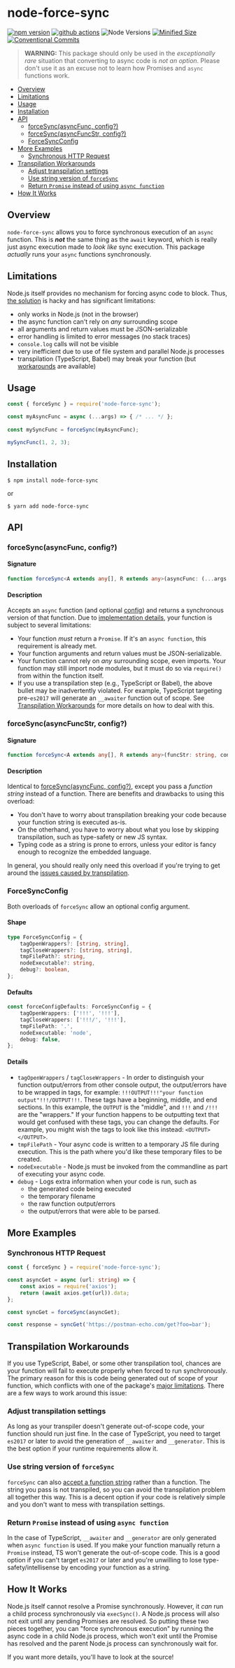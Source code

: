 # node-force-sync
[version-badge]: https://badgen.net/npm/v/node-force-sync
[version-link]: https://npmjs.com/package/node-force-sync
[build-badge]: https://img.shields.io/github/workflow/status/tannerntannern/node-force-sync/node-force-sync%20CI
[build-link]: https://github.com/tannerntannern/node-force-sync/actions
[![npm version][version-badge]][version-link]
[![github actions][build-badge]][build-link]
![Node Versions](https://badgen.net/npm/node/node-force-sync)
[![Minified Size](https://badgen.net/bundlephobia/min/node-force-sync)](https://bundlephobia.com/result?p=node-force-sync)
[![Conventional Commits](https://badgen.net/badge/conventional%20commits/1.0.0/yellow)](https://conventionalcommits.org)

> **WARNING:** This package should only be used in the _exceptionally rare_ situation that converting to async code is _not an option_.  Please don't use it as an excuse not to learn how Promises and `async` functions work.

<!-- codegen:start {preset: markdownTOC, minDepth: 2, maxDepth: 4} -->
- [Overview](#overview)
- [Limitations](#limitations)
- [Usage](#usage)
- [Installation](#installation)
- [API](#api)
   - [forceSync(asyncFunc, config?)](#forcesyncasyncfunc-config)
   - [forceSync(asyncFuncStr, config?)](#forcesyncasyncfuncstr-config)
   - [ForceSyncConfig](#forcesyncconfig)
- [More Examples](#more-examples)
   - [Synchronous HTTP Request](#synchronous-http-request)
- [Transpilation Workarounds](#transpilation-workarounds)
   - [Adjust transpilation settings](#adjust-transpilation-settings)
   - [Use string version of `forceSync`](#use-string-version-of-forcesync)
   - [Return `Promise` instead of using `async function`](#return-promise-instead-of-using-async-function)
- [How It Works](#how-it-works)
<!-- codegen:end -->

## Overview
`node-force-sync` allows you to force synchronous execution of an `async` function.  This is **_not_** the same thing as the `await` keyword, which is really just async execution made to _look like_ sync execution.  This package _actually_ runs your `async` functions synchronously.

## Limitations
Node.js itself provides no mechanism for forcing async code to block.  Thus, [the solution](#how-it-works) is hacky and has significant limitations:
* only works in Node.js (not in the browser)
* the async function can't rely on _any_ surrounding scope
* all arguments and return values must be JSON-serializable
* error handling is limited to error messages (no stack traces)
* `console.log` calls will not be visible
* very inefficient due to use of file system and parallel Node.js processes
* transpilation (TypeScript, Babel) may break your function (but [workarounds](#transpilation-workarounds) are available)

## Usage
<!-- codegen:start {preset: custom, source: ./codegen/copy.js, srcFile: test/readme.test.ts, srcBlock: usage, destPrefix: '```typescript\n', replace: {'__forceSync': "require('node-force-sync')"}} -->
```typescript
const { forceSync } = require('node-force-sync');

const myAsyncFunc = async (...args) => { /* ... */ };
		
const mySyncFunc = forceSync(myAsyncFunc);

mySyncFunc(1, 2, 3);
```
<!-- codegen:end -->

## Installation
```
$ npm install node-force-sync
```
or
```
$ yarn add node-force-sync
```

## API
### forceSync(asyncFunc, config?)
#### Signature
<!-- codegen:start {preset: custom, source: ./codegen/copy.js, srcFile: src/index.ts, srcBlock: asyncFunc, destPrefix: '```typescript\n', replace: {'export': ''}, lint: false} -->
```typescript
function forceSync<A extends any[], R extends any>(asyncFunc: (...args: A) => Promise<R>, config?: Partial<ForceSyncConfig>): (...args: A) => R;
```
<!-- codegen:end -->
#### Description
Accepts an `async` function (and optional [config](#forcesyncconfig)) and returns a synchronous version of that function.  Due to [implementation details](#how-it-works), your function is subject to several limitations:
* Your function _must_ return a `Promise`.  If it's an `async function`, this requirement is already met.
* Your function arguments and return values must be JSON-serializable.
* Your function cannot rely on _any_ surrounding scope, even imports.  Your function may still import node modules, but it must do so via `require()` from within the function itself.
* If you use a transpilation step (e.g., TypeScript or Babel), the above bullet may be inadvertently violated.  For example, TypeScript targeting pre-`es2017` will generate an `__awaiter` function out of scope.  See [Transpilation Workarounds](#transpilation-workarounds) for more details on how to deal with this.

### forceSync(asyncFuncStr, config?)
#### Signature
<!-- codegen:start {preset: custom, source: ./codegen/copy.js, srcFile: src/index.ts, srcBlock: funcStr, destPrefix: '```typescript\n', replace: {'export': ''}, lint: false} -->
```typescript
function forceSync<A extends any[], R extends any>(funcStr: string, config?: Partial<ForceSyncConfig>): (...args: A) => R;
```
<!-- codegen:end -->
#### Description
Identical to [forceSync(asyncFunc, config?)](#forcesyncasyncfunc-config), except you pass a _function string_ instead of a function.  There are benefits and drawbacks to using this overload:
* You don't have to worry about transpilation breaking your code because your function string is executed as-is.
* On the otherhand, you have to worry about what you lose by skipping transpilation, such as type-safety or new JS syntax.
* Typing code as a string is prone to errors, unless your editor is fancy enough to recognize the embedded language.

In general, you should really only need this overload if you're trying to get around the [issues caused by transpilation](#transpilation-workarounds).

### ForceSyncConfig
Both overloads of `forceSync` allow an optional config argument.

#### Shape
<!-- codegen:start {preset: custom, source: ./codegen/copy.js, srcFile: src/index.ts, srcBlock: config, destPrefix: '```typescript\n', replace: {'export': '', ': ': '?: '}, lint: false} -->
```typescript
type ForceSyncConfig = {
	tagOpenWrappers?: [string, string],
	tagCloseWrappers?: [string, string],
	tmpFilePath?: string,
	nodeExecutable?: string,
	debug?: boolean,
};
```
<!-- codegen:end -->

#### Defaults
<!-- codegen:start {preset: custom, source: ./codegen/copy.js, srcFile: src/index.ts, srcBlock: defaultConfig, destPrefix: '```typescript\n', lint: false} -->
```typescript
const forceConfigDefaults: ForceSyncConfig = {
	tagOpenWrappers: ['!!!', '!!!'],
	tagCloseWrappers: ['!!!/', '!!!'],
	tmpFilePath: '.',
	nodeExecutable: 'node',
	debug: false,
};
```
<!-- codegen:end -->

#### Details
* `tagOpenWrappers` / `tagCloseWrappers` - In order to distinguish your function output/errors from other console output, the output/errors have to be wrapped in tags, for example: `!!!OUTPUT!!!"your function output"!!!/OUTPUT!!!`.  These tags have a beginning, middle, and end sections.  In this example, the `OUTPUT` is the "middle", and `!!!` and `/!!!` are the "wrappers."  If your function happens to be outputting text that would get confused with these tags, you can change the defaults.  For example, you might wish the tags to look like this instead: `<OUTPUT></OUTPUT>`.
* `tmpFilePath` - Your async code is written to a temporary JS file during execution.  This is the path where you'd like these temporary files to be created.
* `nodeExecutable` - Node.js must be invoked from the commandline as part of executing your async code.
* `debug` - Logs extra information when your code is run, such as
    - the generated code being executed
    - the temporary filename
    - the raw function output/errors
    - the output/errors that were able to be parsed.

## More Examples
### Synchronous HTTP Request
<!-- codegen:start {preset: custom, source: codegen/copy.js, srcFile: test/readme.test.ts, srcBlock: syncHttp, destPrefix: '```typescript\n', replace: {__forceSync: "require('node-force-sync')"}} -->
```typescript
const { forceSync } = require('node-force-sync');

const asyncGet = async (url: string) => {
	const axios = require('axios');
	return (await axios.get(url)).data;
};

const syncGet = forceSync(asyncGet);

const response = syncGet('https://postman-echo.com/get?foo=bar');
```
<!-- codegen:end -->

## Transpilation Workarounds
If you use TypeScript, Babel, or some other transpilation tool, chances are your function will fail to execute properly when forced to run synchronously.  The primary reason for this is code being generated out of scope of your function, which conflicts with one of the package's [major limitations](#limitations).  There are a few ways to work around this issue:

### Adjust transpilation settings
As long as your transpiler doesn't generate out-of-scope code, your function should run just fine.  In the case of TypeScript, you need to target `es2017` or later to avoid the generation of `__awaiter` and `__generator`.  This is the best option if your runtime requirements allow it.

### Use string version of `forceSync`
`forceSync` can also [accept a function string](#forcesyncasyncfuncstr-config) rather than a function.  The string you pass is not transpiled, so you can avoid the transpilation problem all together this way.  This is a decent option if your code is relatively simple and you don't want to mess with transpilation settings.

### Return `Promise` instead of using `async function`
In the case of TypeScript, `__awaiter` and `__generator` are only generated when `async function` is used.  If you make your function manually return a `Promise` instead, TS won't generate the out-of-scope code.  This is a good option if you can't target `es2017` or later and you're unwilling to lose type-safety/intellisense by encoding your function as a string.

## How It Works
Node.js itself cannot resolve a Promise synchronously.  However, it _can_ run a child process synchronously via `execSync()`.  A Node.js process will also not exit until any pending Promises are resolved.  So putting these two pieces together, you can "force synchronous execution" by running the async code in a child Node.js process, which won't exit until the Promise has resolved and the parent Node.js process can synchronously wait for.

If you want more details, you'll have to look at the source!
